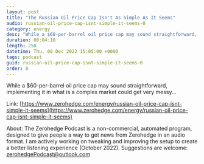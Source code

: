 ```yaml
---
layout: post
title: "The Russian Oil Price Cap Isn't As Simple As It Seems"
audio: russian-oil-price-cap-isnt-simple-it-seems-0
category: energy
desc: "While a $60-per-barrel oil price cap may sound straightforward, implementing it in what is a complex market could get very messy..."
duration: 00:04:10
length: 250
datetime: Thu, 08 Dec 2022 15:05:00 +0000
tags: podcast
guid: russian-oil-price-cap-isnt-simple-it-seems-0
order: 0
---
```

While a $60-per-barrel oil price cap may sound straightforward, implementing it in what is a complex market could get very messy...

Link: [https://www.zerohedge.com/energy/russian-oil-price-cap-isnt-simple-it-seems](https://www.zerohedge.com/energy/russian-oil-price-cap-isnt-simple-it-seems)

About: The Zerohedge Podcast is a non-commercial, automated program, designed to give people a way to get news from Zerohedge in an audio format.  I am actively working on tweaking and improving the setup to create a better listening experience (October 2022).  Suggestions are welcome: [zerohedgePodcast@outlook.com](mailto:zerohedgePodcast@outlook.com)